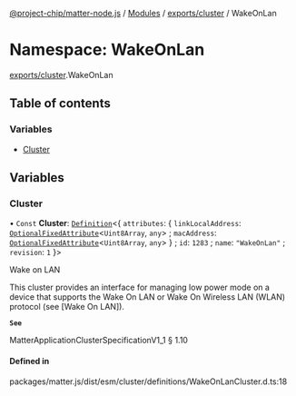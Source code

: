 [@project-chip/matter-node.js](../README.md) / [Modules](../modules.md) / [exports/cluster](exports_cluster.md) / WakeOnLan

# Namespace: WakeOnLan

[exports/cluster](exports_cluster.md).WakeOnLan

## Table of contents

### Variables

- [Cluster](exports_cluster.WakeOnLan.md#cluster)

## Variables

### Cluster

• `Const` **Cluster**: [`Definition`](exports_cluster.ClusterFactory.md#definition)\<\{ `attributes`: \{ `linkLocalAddress`: [`OptionalFixedAttribute`](exports_cluster.md#optionalfixedattribute)\<`Uint8Array`, `any`\> ; `macAddress`: [`OptionalFixedAttribute`](exports_cluster.md#optionalfixedattribute)\<`Uint8Array`, `any`\>  } ; `id`: ``1283`` ; `name`: ``"WakeOnLan"`` ; `revision`: ``1``  }\>

Wake on LAN

This cluster provides an interface for managing low power mode on a device that supports the Wake On LAN or Wake
On Wireless LAN (WLAN) protocol (see [Wake On LAN]).

**`See`**

MatterApplicationClusterSpecificationV1_1 § 1.10

#### Defined in

packages/matter.js/dist/esm/cluster/definitions/WakeOnLanCluster.d.ts:18
